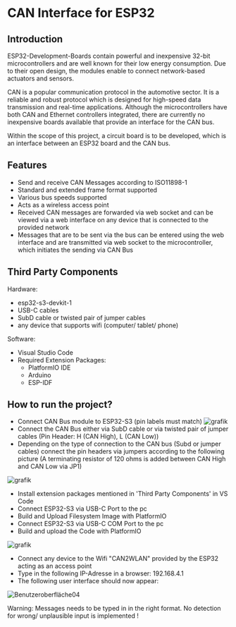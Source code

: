 # CAN Interface for ESP32

## Introduction

ESP32-Development-Boards contain powerful and inexpensive 32-bit microcontrollers and are well known for their low energy consumption. Due to their open design, the modules enable to connect network-based actuators and sensors.

CAN is a popular communication protocol in the automotive sector. It is a reliable and robust protocol which is designed for high-speed data transmission and real-time applications.
Although the microcontrollers have both CAN and Ethernet controllers integrated, there are currently no inexpensive boards available that provide an interface for the CAN bus.

Within the scope of this project, a circuit board is to be developed, which is an interface between an ESP32 board and the CAN bus.


## Features

- Send and receive CAN Messages according to ISO11898-1
- Standard and extended frame format supported
- Various bus speeds supported
- Acts as a wireless access point
- Received CAN messages are forwarded via web socket and can be viewed via a web interface on any device that is connected to the provided network
- Messages that are to be sent via the bus can be entered using the web interface and are transmitted via web socket to the microcontroller, which initiates the sending via CAN Bus

## Third Party Components
Hardware:
- esp32-s3-devkit-1
- USB-C cables
- SubD cable or twisted pair of jumper cables
- any device that supports wifi (computer/ tablet/ phone)

Software:
- Visual Studio Code
- Required Extension Packages:
  - PlatformIO IDE
  - Arduino
  - ESP-IDF
  
## How to run the project?
- Connect CAN Bus module to ESP32-S3 (pin labels must match)
![grafik](https://github.com/AnRo301/CAN_Interface/assets/150276417/86362c21-a6dc-4350-b065-2b70edaa49b3)
- Connect the CAN Bus either via SubD cable or via twisted pair of jumper cables (Pin Header: H (CAN High), L (CAN Low))
- Depending on the type of connection to the CAN bus (Subd or jumper cables) connect the pin headers via jumpers according to the following picture
  (A terminating resistor of 120 ohms is added between CAN High and CAN Low via JP1)
  
![grafik](https://github.com/AnRo301/CAN_Interface/assets/150276417/f7500303-a46a-465a-b11c-933e14cc1207)
- Install extension packages mentioned in 'Third Party Components' in VS Code
- Connect ESP32-S3 via USB-C Port to the pc
- Build and Upload Filesystem Image with PlatformIO
- Connect ESP32-S3 via USB-C COM Port to the pc
- Build and upload the Code with PlatformIO
  
![grafik](https://github.com/AnRo301/CAN_Interface/assets/150276417/e19d3fc5-d2b9-4a7d-94d6-edb0c335d542)

- Connect any device to the Wifi "CAN2WLAN" provided by the ESP32 acting as an access point
- Type in the following IP-Adresse in a browser: 192.168.4.1
- The following user interface should now appear:
  
![Benutzeroberfläche04](https://github.com/AnRo301/CAN_Interface/assets/150276417/685017a7-eac6-4eed-99bb-d03fd8f2448e)

 
Warning: Messages needs to be typed in in the right format. No detection for wrong/ unplausible input is implemented !





